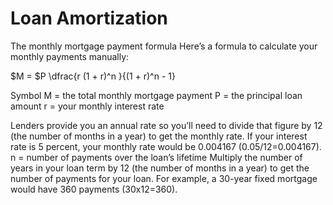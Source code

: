 # Loan Amortization

The monthly mortgage payment formula
Here’s a formula to calculate your monthly payments manually:

$M = $P \\dfrac{r (1 + r)^n }{(1 + r)^n - 1}

Symbol
M	= the total monthly mortgage payment
P	= the principal loan amount
r	= your monthly interest rate

Lenders provide you an annual rate so you’ll need to divide that figure by 12 (the number of months in a year) to get the monthly rate. 
If your interest rate is 5 percent, your monthly rate would be 0.004167 (0.05/12=0.004167).
n	= number of payments over the loan’s lifetime
Multiply the number of years in your loan term by 12 (the number of months in a year) to get the number of payments for your loan. For example, a 30-year fixed mortgage would have 360 payments (30x12=360).
